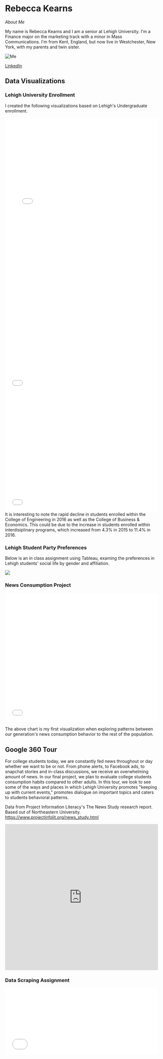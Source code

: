 # Rebecca Kearns

*About Me*

My name is Rebecca Kearns and I am a senior at Lehigh University. I'm a Finance major on the marketing track with a minor in Mass Communications. I'm from Kent, England, but now live in Westchester, New York, with my parents and twin sister. 

![Me](https://github.com/rebeccakearns/rebeccakearns.github.io/blob/master/vantine_linkedin_2473934-2.jpg?raw=true)

[LinkedIn](https://www.linkedin.com/in/rebecca-kearns-3a834812a/)


## Data Visualizations
### Lehigh University Enrollment
I created the following visualizations based on Lehigh's Undergraduate enrollment. 
<iframe title="Chart: 2017 Lehigh University Undergraduate Enrollment" aria-describedby="This pie chart shows the percentages of undergraduate enrollment in the six colleges at Lehigh University in2017. College of Arts &amp; Sciences had the largest enrollment among all." id="datawrapper-chart-8QcK0" src="//datawrapper.dwcdn.net/8QcK0/1/" scrolling="no" frameborder="0" style="width: 0; min-width: 100% !important;" height="621"></iframe><script type="text/javascript">!function(){"use strict";window.addEventListener("message",function(a){if(void 0!==a.data["datawrapper-height"])for(var t in a.data["datawrapper-height"]){var e=document.getElementById("datawrapper-chart-"+t);e&&(e.style.height=a.data["datawrapper-height"][t]+"px")}})}();</script>


<iframe title="Chart: 2017 Lehigh University Undergraduate Enrollment" aria-describedby="This bar chart represents Lehigh's 2017 undergraduate enrollment by home residence.  Minorities include Asian, Black, Hispanic, Multi-Racial, American Indian or Native Alaskan,	Native Hawaiian or Other Pacific Islander - U.S. Citizens only." id="datawrapper-chart-oTMpS" src="//datawrapper.dwcdn.net/oTMpS/2/" scrolling="no" frameborder="0" style="width: 0; min-width: 100% !important;" height="273"></iframe><script type="text/javascript">!function(){"use strict";window.addEventListener("message",function(a){if(void 0!==a.data["datawrapper-height"])for(var t in a.data["datawrapper-height"]){var e=document.getElementById("datawrapper-chart-"+t);e&&(e.style.height=a.data["datawrapper-height"][t]+"px")}})}();</script>


<iframe title="Chart: College Enrollment at Lehigh University 2008-2017" aria-describedby="Percentage of students enrolled within the three colleges at Lehigh University over the past 10 years." id="datawrapper-chart-uIEYr" src="//datawrapper.dwcdn.net/uIEYr/1/" scrolling="no" frameborder="0" style="width: 0; min-width: 100% !important;" height="400"></iframe><script type="text/javascript">!function(){"use strict";window.addEventListener("message",function(a){if(void 0!==a.data["datawrapper-height"])for(var t in a.data["datawrapper-height"]){var e=document.getElementById("datawrapper-chart-"+t);e&&(e.style.height=a.data["datawrapper-height"][t]+"px")}})}();</script>
It is interesting to note the rapid decline in students enrolled within the College of Engineering in 2016 as well as the College of Business & Economics. This could be due to the increase in students enrolled within interdisiplinary programs, which increased from 4.3% in 2015 to 11.4% in 2016.

### Lehigh Student Party Preferences

Below is an in class assignment using Tableau, examing the preferences in Lehigh students' social life by gender and affiliation.

<div class='tableauPlaceholder' id='viz1554994561781' style='position: relative'><noscript><a href='#'><img alt=' ' src='https:&#47;&#47;public.tableau.com&#47;static&#47;images&#47;Pa&#47;PartyLocationandAffiliation3&#47;Dashboard1&#47;1_rss.png' style='border: none' /></a></noscript><object class='tableauViz'  style='display:none;'><param name='host_url' value='https%3A%2F%2Fpublic.tableau.com%2F' /> <param name='embed_code_version' value='3' /> <param name='site_root' value='' /><param name='name' value='PartyLocationandAffiliation3&#47;Dashboard1' /><param name='tabs' value='no' /><param name='toolbar' value='yes' /><param name='static_image' value='https:&#47;&#47;public.tableau.com&#47;static&#47;images&#47;Pa&#47;PartyLocationandAffiliation3&#47;Dashboard1&#47;1.png' /> <param name='animate_transition' value='yes' /><param name='display_static_image' value='yes' /><param name='display_spinner' value='yes' /><param name='display_overlay' value='yes' /><param name='display_count' value='yes' /><param name='filter' value='publish=yes' /></object></div>                <script type='text/javascript'>                    var divElement = document.getElementById('viz1554994561781');                    var vizElement = divElement.getElementsByTagName('object')[0];                    vizElement.style.width='100%';vizElement.style.height=(divElement.offsetWidth*0.75)+'px';                    var scriptElement = document.createElement('script');                    scriptElement.src = 'https://public.tableau.com/javascripts/api/viz_v1.js';                    vizElement.parentNode.insertBefore(scriptElement, vizElement);                </script>

### News Consumption Project
<iframe title="Chart: Political news dominates as the most-read category online" aria-describedby="This chart shows the most frequently read news topics online and the distribution of readers by age group in the U.S. " id="datawrapper-chart-ns9iN" src="//datawrapper.dwcdn.net/ns9iN/1/" scrolling="no" frameborder="0" style="width: 0; min-width: 100% !important;" height="424"></iframe><script type="text/javascript">!function(){"use strict";window.addEventListener("message",function(a){if(void 0!==a.data["datawrapper-height"])for(var t in a.data["datawrapper-height"]){var e=document.getElementById("datawrapper-chart-"+t);e&&(e.style.height=a.data["datawrapper-height"][t]+"px")}})}();</script>

The above chart is my first visualization when exploring patterns between our generation's news consumption behavior to the rest of the population.

## Google 360 Tour
For college students today, we are constantly fed news throughout or day whether we want to be or not. From phone alerts, to Facebook ads, to snapchat stories and in-class discussions, we receive an overwhelming amount of news. In our final project, we plan to evaluate college students consumption habits compared to other adults. In this tour, we look to see some of the ways and places in which Lehigh University promotes "keeping up with current events," promotes dialogue on important topics and caters to students behavioral patterns. 

Data from Project Information Literacy's The News Study research report. Based out of Northeastern University. https://www.projectinfolit.org/news_study.html

<iframe width="100%" height="480px" src="https://poly.google.com/view/5zCBGXNJiyu/embed?chrome=min" frameborder="0" style="border:none;" allowvr="yes" allow="vr; xr; accelerometer; magnetometer; gyroscope; autoplay;" allowfullscreen mozallowfullscreen="true" webkitallowfullscreen="true" onmousewheel="" ></iframe>


### Data Scraping Assignment
<iframe title="Chart: Lehigh University Job Openings by Position Category&amp;nbsp;" aria-describedby="Current (3/8/19) Lehigh University Job openings by category." id="datawrapper-chart-Wy1uu" src="//datawrapper.dwcdn.net/Wy1uu/1/" scrolling="no" frameborder="0" style="width: 0; min-width: 100% !important;" height="219"></iframe><script type="text/javascript">!function(){"use strict";window.addEventListener("message",function(a){if(void 0!==a.data["datawrapper-height"])for(var t in a.data["datawrapper-height"]){var e=document.getElementById("datawrapper-chart-"+t);e&&(e.style.height=a.data["datawrapper-height"][t]+"px")}})}();</script>
